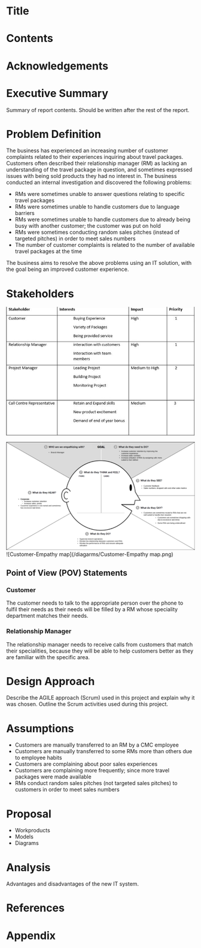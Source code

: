 # Title
# Contents
# Acknowledgements
# Executive Summary
Summary of report contents. Should be written after the rest of the report.

# Problem Definition
The business has experienced an increasing number of customer complaints related to their experiences inquiring about travel packages. Customers often described their relationship manager (RM) as lacking an understanding of the travel package in question, and sometimes expressed issues with being sold products they had no interest in. The business conducted an internal investigation and discovered the following problems:

* RMs were sometimes unable to answer questions relating to specific travel packages
* RMs were sometimes unable to handle customers due to language barriers
* RMs were sometimes unable to handle customers due to already being busy with another customer; the customer was put on hold
* RMs were sometimes conducting random sales pitches (instead of targeted pitches) in order to meet sales numbers
* The number of customer complaints is related to the number of available travel packages at the time

The business aims to resolve the above problems using an IT solution, with the goal being an improved customer experience.

# Stakeholders
![Stakeholders](diagarms/stakeholdertable.png)


![Empathy Map - Branch Manager](/assets/Empathy%20Map%20-%20Branch%20Manager.png)
![Customer-Empathy map](/diagarms/Customer-Empathy map.png) 

## Point of View (POV) Statements 
### Customer 
The customer needs to talk to the appropriate person over the phone to fulfil their needs  as their needs will be filled by a RM whose speciality department matches their needs.

### Relationship Manager
The relationship manager needs to receive calls from customers that match their specialities, because they will be able to help customers better as they are familiar with the specific area.

# Design Approach
Describe the AGILE approach (Scrum) used in this project and explain why it was chosen. Outline the Scrum activities used during this project.

# Assumptions
* Customers are manually transferred to an RM by a CMC employee
* Customers are manually transferred to some RMs more than others due to employee habits
* Customers are complaining about poor sales experiences
* Customers are complaining more frequently; since more travel packages were made available
* RMs conduct random sales pitches (not targeted sales pitches) to customers in order to meet sales numbers

# Proposal

* Workproducts
* Models
* Diagrams

# Analysis
Advantages and disadvantages of the new IT system.

# References
# Appendix
